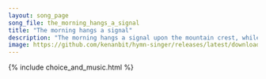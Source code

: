 ```yaml
---
layout: song_page
song_file: the_morning_hangs_a_signal
title: "The morning hangs a signal"
description: "The morning hangs a signal upon the mountain crest, while all the sleeping valleys in silent darkness rest. From peak to peak it flashes, it laughs al... secular 4part acapella 3verse musicbyother textbyother morning"
image: https://github.com/kenanbit/hymn-singer/releases/latest/download/the_morning_hangs_a_signal-trad.png
---
```


{% include choice_and_music.html %}